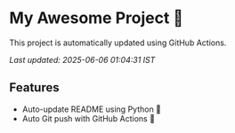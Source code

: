 # My Awesome Project 🚀

This project is automatically updated using GitHub Actions.

_Last updated: 2025-06-06 01:04:31 IST_

## Features
- Auto-update README using Python 🐍
- Auto Git push with GitHub Actions 🤖
